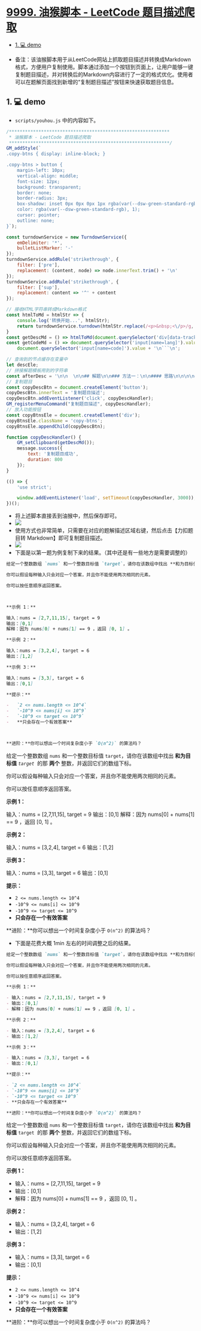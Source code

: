 # [9999. 油猴脚本 - LeetCode 题目描述爬取](https://github.com/Tdahuyou/TNotes.leetcode/tree/main/notes/9999.%20%E6%B2%B9%E7%8C%B4%E8%84%9A%E6%9C%AC%20-%20LeetCode%20%E9%A2%98%E7%9B%AE%E6%8F%8F%E8%BF%B0%E7%88%AC%E5%8F%96)

<!-- region:toc -->

- [1. 💻 demo](#1--demo)

<!-- endregion:toc -->



- 备注：该油猴脚本用于从LeetCode网站上抓取题目描述并转换成Markdown格式，方便用户复制使用。脚本通过添加一个按钮到页面上，让用户能够一键复制题目描述，并对转换后的Markdown内容进行了一定的格式优化。使用者可以在题解页面找到新增的“复制题目描述”按钮来快速获取题目信息。

## 1. 💻 demo

- `scripts/youhou.js` 中的内容如下。

```js
/************************************************************
 * 油猴脚本 - LeetCode 题目描述爬取
 ************************************************************/
GM_addStyle(`
.copy-btns { display: inline-block; }

.copy-btns > button {
    margin-left: 10px;
    vertical-align: middle;
    font-size: 12px;
    background: transparent;
    border: none;
    border-radius: 3px;
    box-shadow: inset 0px 0px 0px 1px rgba(var(--dsw-green-standard-rgb), 1);
    color: rgba(var(--dsw-green-standard-rgb), 1);
    cursor: pointer;
    outline: none;
}`);

const turndownService = new TurndownService({
    emDelimiter: '*',
    bulletListMarker: '-'
});
turndownService.addRule('strikethrough', {
    filter: ['pre'],
    replacement: (content, node) => node.innerText.trim() + '\n'
});
turndownService.addRule('strikethrough', {
    filter: ['sup'],
    replacement: content => '^' + content
});

// 接收HTML字符串转成Markdown格式
const htmlToMd = htmlStr => {
    console.log('转换开始...', htmlStr);
    return turndownService.turndown(htmlStr.replace(/<p>&nbsp;<\/p>/g, '<br>'));
}
const getDescMd = () => htmlToMd(document.querySelector('div[data-track-load="description_content"]').innerHTML);
const getCodeMd = () => document.querySelector('input[name=lang]').value + '\n' +
    document.querySelector('input[name=code]').value + '\n```\n';

// 查询到的节点缓存在变量中
let descEle;
// 拼接解题模板用到的字符串
const afterDesc = '\n\n  \n\n## 解题\n\n### 方法一：\n\n#### 思路\n\n\n\n#### 代码\n\n```';
// 复制题目
const copyDescBtn = document.createElement('button');
copyDescBtn.innerText = '复制题目描述';
copyDescBtn.addEventListener('click', copyDescHandler);
GM_registerMenuCommand("复制题目描述", copyDescHandler);
// 放入功能按钮
const copyBtnsEle = document.createElement('div');
copyBtnsEle.className = 'copy-btns';
copyBtnsEle.appendChild(copyDescBtn);

function copyDescHandler() {
    GM_setClipboard(getDescMd());
    message.success({
        text: '复制题目成功',
        duration: 800
    });
}

(() => {
    'use strict';

    window.addEventListener('load', setTimeout(copyDescHandler, 3000));
})();
```

- 将上述脚本直接丢到油猴中，然后保存即可。
- ![](assets/2024-10-24-22-15-35.png)
- 使用方式也非常简单，只需要在对应的题解描述区域右键，然后点击【力扣题目转 Markdown】即可复制题目描述。
- ![](assets/2024-10-24-22-17-24.png)
- 下面是以第一题为例复制下来的结果。（其中还是有一些地方是需要调整的）

```md
给定一个整数数组 `nums` 和一个整数目标值 `target`，请你在该数组中找出 **和为目标值** *`target`*  的那 **两个** 整数，并返回它们的数组下标。

你可以假设每种输入只会对应一个答案，并且你不能使用两次相同的元素。

你可以按任意顺序返回答案。



**示例 1：**

输入：nums = [2,7,11,15], target = 9
输出：[0,1]
解释：因为 nums[0] + nums[1] == 9 ，返回 [0, 1] 。

**示例 2：**

输入：nums = [3,2,4], target = 6
输出：[1,2]

**示例 3：**

输入：nums = [3,3], target = 6
输出：[0,1]

**提示：**

-   `2 <= nums.length <= 10^4`
-   `-10^9 <= nums[i] <= 10^9`
-   `-10^9 <= target <= 10^9`
-   **只会存在一个有效答案**



**进阶：**你可以想出一个时间复杂度小于 `O(n^2)` 的算法吗？
```

给定一个整数数组 `nums` 和一个整数目标值 `target`，请你在该数组中找出 **和为目标值** *`target`*  的那 **两个** 整数，并返回它们的数组下标。

你可以假设每种输入只会对应一个答案，并且你不能使用两次相同的元素。

你可以按任意顺序返回答案。



**示例 1：**

输入：nums = [2,7,11,15], target = 9
输出：[0,1]
解释：因为 nums[0] + nums[1] == 9 ，返回 [0, 1] 。

**示例 2：**

输入：nums = [3,2,4], target = 6
输出：[1,2]

**示例 3：**

输入：nums = [3,3], target = 6
输出：[0,1]

**提示：**

-   `2 <= nums.length <= 10^4`
-   `-10^9 <= nums[i] <= 10^9`
-   `-10^9 <= target <= 10^9`
-   **只会存在一个有效答案**



**进阶：**你可以想出一个时间复杂度小于 `O(n^2)` 的算法吗？

- 下面是花费大概 1min 左右的时间调整之后的结果。

```md
给定一个整数数组 `nums` 和一个整数目标值 `target`，请你在该数组中找出 **和为目标值** `target`  的那 **两个** 整数，并返回它们的数组下标。

你可以假设每种输入只会对应一个答案，并且你不能使用两次相同的元素。

你可以按任意顺序返回答案。

**示例 1：**

- 输入：nums = [2,7,11,15], target = 9
- 输出：[0,1]
- 解释：因为 nums[0] + nums[1] == 9 ，返回 [0, 1] 。

**示例 2：**

- 输入：nums = [3,2,4], target = 6
- 输出：[1,2]

**示例 3：**

- 输入：nums = [3,3], target = 6
- 输出：[0,1]

**提示：**

- `2 <= nums.length <= 10^4`
- `-10^9 <= nums[i] <= 10^9`
- `-10^9 <= target <= 10^9`
- **只会存在一个有效答案**

**进阶：**你可以想出一个时间复杂度小于 `O(n^2)` 的算法吗？
```

给定一个整数数组 `nums` 和一个整数目标值 `target`，请你在该数组中找出 **和为目标值** `target`  的那 **两个** 整数，并返回它们的数组下标。

你可以假设每种输入只会对应一个答案，并且你不能使用两次相同的元素。

你可以按任意顺序返回答案。

**示例 1：**

- 输入：nums = [2,7,11,15], target = 9
- 输出：[0,1]
- 解释：因为 nums[0] + nums[1] == 9 ，返回 [0, 1] 。

**示例 2：**

- 输入：nums = [3,2,4], target = 6
- 输出：[1,2]

**示例 3：**

- 输入：nums = [3,3], target = 6
- 输出：[0,1]

**提示：**

- `2 <= nums.length <= 10^4`
- `-10^9 <= nums[i] <= 10^9`
- `-10^9 <= target <= 10^9`
- **只会存在一个有效答案**

**进阶：**你可以想出一个时间复杂度小于 `O(n^2)` 的算法吗？
